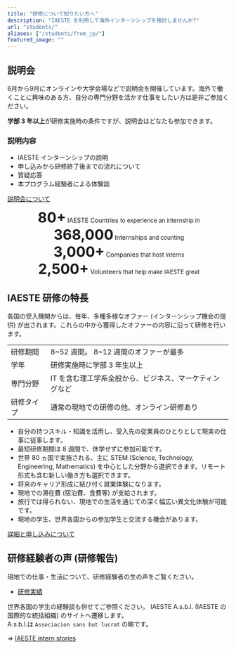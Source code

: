 ```yaml
---
title: "研修について知りたい方へ"
description: "IAESTE を利用して海外インターンシップを検討しませんか?"
url: "students/"
aliases: ["/students/from_jp/"]
featured_image: ""
---
```


## 説明会

6月から9月にオンラインや大学会場などで説明会を開催しています。海外で働くことに興味のある方、自分の専門分野を活かす仕事をしたい方は是非ご参加ください。

**学部 3 年以上**が研修実施時の条件ですが、説明会はどなたも参加できます。

### 説明内容

- IAESTE インターンシップの説明
- 申し込みから研修終了後までの流れについて
- 質疑応答
- 本プログラム経験者による体験談

[説明会について](information-session.md)

<div align="center">
  <div class="centered-container">
    <div class="centered-column-container">
      <img src="/images/countries.png" alt="">
      <strong>
        <font size="+3">80+</font>
      </strong>
      <span>IAESTE Countries</span>
      <font size="2">to experience an internship in</font>
    </div>
    <div class="centered-column-container">
      <img src="/images/internship.png" alt="">
      <strong>
        <font size="+3">368,000</font>
      </strong>
      <span>Internships</span>
      <font size="2">and counting</font>
    </div>
    <div class="centered-column-container">
      <img src="/images/companies.png" alt="">
      <strong>
        <font size="+3">3,000+</font>
      </strong>
      <span>Companies</span>
      <font size="2">that host interns</font>
    </div>
    <div class="centered-column-container">
      <img src="/images/volunteers.png" alt="">
      <strong>
        <font size="+3">2,500+</font>
      </strong>
      <span>Volunteers</span>
      <font size="2">that help make IAESTE great</font>
    </div>
  </div>
</div>

## IAESTE 研修の特長

各国の受入機関からは、毎年、多種多様なオファー (インターンシップ機会の提供) が出されます。これらの中から獲得したオファーの内容に沿って研修を行います。

<div align="center">

|           |                                            |
| --------- |------------------------------------------- |
| 研修期間   | 8\~52 週間。 8\~12 週間のオファーが最多            |
| 学年      | 研修実施時に学部 3 年生以上                    |
| 専門分野  | IT を含む理工学系全般から、ビジネス、マーケティングなど |
| 研修タイプ | 通常の現地での研修の他、オンライン研修あり          |

</div>

- 自分の持つスキル・知識を活用し、受入先の従業員のひとりとして現実の仕事に従事します。
- 最短研修期間は 8 週間で、休学せずに参加可能です。
- 世界 80 ヵ国で実施される、主に STEM (Science, Technology, Engineering, Mathematics) を中心とした分野から選択できます。リモート形式も含む新しい働き方も選択できます。
- 将来のキャリア形成に結び付く就業体験になります。
- 現地での滞在費 (宿泊費、食費等) が支給されます。
- 旅行では得られない、現地での生活を通じての深く幅広い異文化体験が可能です。
- 現地の学生、世界各国からの参加学生と交流する機会があります。

[詳細と申し込みについて](how-it-works.md)

## 研修経験者の声 (研修報告)

現地での仕事・生活について、研修経験者の生の声をご覧ください。

- [研修実績](reports.md)

世界各国の学生の経験談も併せてご参照ください。 IAESTE A.s.b.l. (IAESTE の国際的な統括組織) のサイトへ遷移します。<br>
A.s.b.l.は `Associacion sans but lucrat` の略です。

⇒ [IAESTE intern stories](https://iaeste.org/student-testimonials/)
